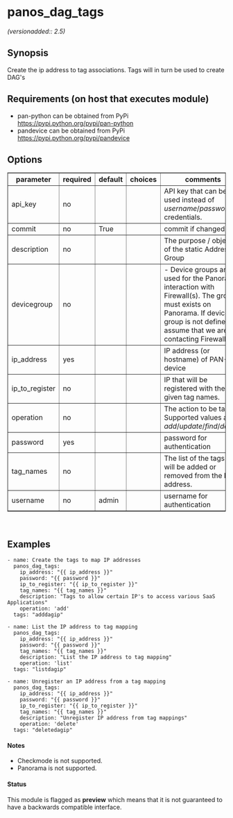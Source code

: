 # panos_dag_tags

_(versionadded:: 2.5)_


## Synopsis

Create the ip address to tag associations. Tags will in turn be used to create DAG's


## Requirements (on host that executes module)

- pan-python can be obtained from PyPi https://pypi.python.org/pypi/pan-python
- pandevice can be obtained from PyPi https://pypi.python.org/pypi/pandevice

## Options

<table border=1 cellpadding=4>
<tr>
<th class="head">parameter</th>
<th class="head">required</th>
<th class="head">default</th>
<th class="head">choices</th>
<th class="head">comments</th>
</tr>
<tr><td>api_key<br/><div style="font-size: small;"></div></td>
<td>no</td>
<td></td>
<td></td>
<td><div>API key that can be used instead of <em>username</em>/<em>password</em> credentials.</div></td></tr>
<tr><td>commit<br/><div style="font-size: small;"></div></td>
<td>no</td>
<td>True</td>
<td></td>
<td><div>commit if changed</div></td></tr>
<tr><td>description<br/><div style="font-size: small;"></div></td>
<td>no</td>
<td></td>
<td></td>
<td><div>The purpose / objective of the static Address Group</div></td></tr>
<tr><td>devicegroup<br/><div style="font-size: small;"></div></td>
<td>no</td>
<td></td>
<td></td>
<td><div>- Device groups are used for the Panorama interaction with Firewall(s). The group must exists on Panorama. If device group is not define we assume that we are contacting Firewall.
    </div></td></tr>
<tr><td>ip_address<br/><div style="font-size: small;"></div></td>
<td>yes</td>
<td></td>
<td></td>
<td><div>IP address (or hostname) of PAN-OS device</div></td></tr>
<tr><td>ip_to_register<br/><div style="font-size: small;"></div></td>
<td>no</td>
<td></td>
<td></td>
<td><div>IP that will be registered with the given tag names.</div></td></tr>
<tr><td>operation<br/><div style="font-size: small;"></div></td>
<td>no</td>
<td></td>
<td></td>
<td><div>The action to be taken. Supported values are <em>add</em>/<em>update</em>/<em>find</em>/<em>delete</em>.</div></td></tr>
<tr><td>password<br/><div style="font-size: small;"></div></td>
<td>yes</td>
<td></td>
<td></td>
<td><div>password for authentication</div></td></tr>
<tr><td>tag_names<br/><div style="font-size: small;"></div></td>
<td>no</td>
<td></td>
<td></td>
<td><div>The list of the tags that will be added or removed from the IP address.</div></td></tr>
<tr><td>username<br/><div style="font-size: small;"></div></td>
<td>no</td>
<td>admin</td>
<td></td>
<td><div>username for authentication</div></td></tr>
</table>
</br>



## Examples

    - name: Create the tags to map IP addresses
      panos_dag_tags:
        ip_address: "{{ ip_address }}"
        password: "{{ password }}"
        ip_to_register: "{{ ip_to_register }}"
        tag_names: "{{ tag_names }}"
        description: "Tags to allow certain IP's to access various SaaS Applications"
        operation: 'add'
      tags: "adddagip"
    
    - name: List the IP address to tag mapping
      panos_dag_tags:
        ip_address: "{{ ip_address }}"
        password: "{{ password }}"
        tag_names: "{{ tag_names }}"
        description: "List the IP address to tag mapping"
        operation: 'list'
      tags: "listdagip"
    
    - name: Unregister an IP address from a tag mapping
      panos_dag_tags:
        ip_address: "{{ ip_address }}"
        password: "{{ password }}"
        ip_to_register: "{{ ip_to_register }}"
        tag_names: "{{ tag_names }}"
        description: "Unregister IP address from tag mappings"
        operation: 'delete'
      tags: "deletedagip"

#### Notes

- Checkmode is not supported.
- Panorama is not supported.



#### Status

This module is flagged as **preview** which means that it is not guaranteed to have a backwards compatible interface.

